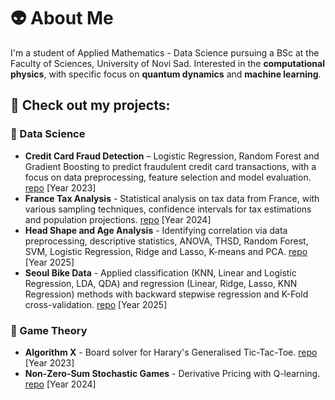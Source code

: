 # 👽 About Me

I'm a student of Applied Mathematics - Data Science pursuing a BSc at the Faculty of Sciences, University of Novi Sad. Interested in the **computational physics**, with specific focus on **quantum dynamics** and **machine learning**.

## 🚀 Check out my projects:

### 🤖 Data Science
- **Credit Card Fraud Detection** – Logistic Regression, Random Forest and Gradient Boosting to predict fraudulent credit card transactions, with a focus on data preprocessing, feature selection and model evaluation. [repo](https://github.com/al3gzy/credit_card_fraud) [Year 2023]
- **France Tax Analysis** - Statistical analysis on tax data from France, with various sampling techniques, confidence intervals for tax estimations and population projections. [repo](https://github.com/al3gzy/france-tax) [Year 2024]
- **Head Shape and Age Analysis** - Identifying correlation via data preprocessing, descriptive statistics, ANOVA, THSD, Random Forest, SVM, Logistic Regression, Ridge and Lasso, K-means and PCA. [repo](https://github.com/al3gzy/head_shape_and_age) [Year 2025]
- **Seoul Bike Data** - Applied classification (KNN, Linear and Logistic Regression, LDA, QDA) and regression (Linear, Ridge, Lasso, KNN Regression) methods with backward stepwise regression and K-Fold cross-validation. [repo](https://github.com/al3gzy/seoulbikedata) [Year 2025]

### 🎲 Game Theory
- **Algorithm X** - Board solver for Harary's Generalised Tic-Tac-Toe. [repo](https://github.com/al3gzy/animal_t3) [Year 2023]
- **Non-Zero-Sum Stochastic Games** - Derivative Pricing with Q-learning. [repo](https://github.com/al3gzy/q-learning_non-zero-sum) [Year 2024]
